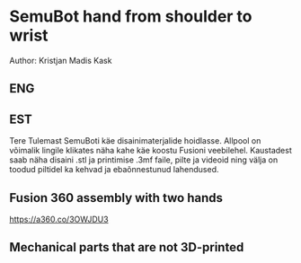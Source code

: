 # SemuBot hand from shoulder to wrist
Author: Kristjan Madis Kask

## ENG

## EST
Tere Tulemast SemuBoti käe disainimaterjalide hoidlasse. Allpool on võimalik lingile klikates näha kahe käe koostu Fusioni veebilehel. Kaustadest saab näha disaini .stl ja printimise .3mf faile, pilte ja videoid ning välja on toodud piltidel ka kehvad ja ebaõnnestunud lahendused. 

## Fusion 360 assembly with two hands
https://a360.co/3OWJDU3

## Mechanical parts that are not 3D-printed

